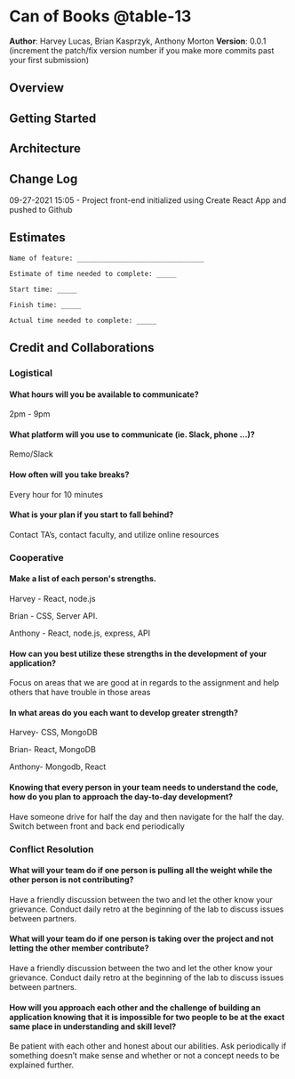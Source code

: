 # Can of Books @table-13

**Author**: Harvey Lucas, Brian Kasprzyk, Anthony Morton
**Version**: 0.0.1 (increment the patch/fix version number if you make more commits past your first submission)

## Overview
<!-- Provide a high level overview of what this application is and why you are building it, beyond the fact that it's an assignment for this class. (i.e. What's your problem domain?) -->

## Getting Started
<!-- What are the steps that a user must take in order to build this app on their own machine and get it running? -->

## Architecture
<!-- Provide a detailed description of the application design. What technologies (languages, libraries, etc) you're using, and any other relevant design information. -->

## Change Log
09-27-2021 15:05 - Project front-end initialized using Create React App and pushed to Github
<!-- Use this area to document the iterative changes made to your application as each feature is successfully implemented. Use time stamps. Here's an example:

01-01-2001 4:59pm - Application now has a fully-functional express server, with a GET route for the location resource. -->

## Estimates
<!-- See below -->
```
Name of feature: ________________________________

Estimate of time needed to complete: _____

Start time: _____

Finish time: _____

Actual time needed to complete: _____
```

## Credit and Collaborations
<!-- Give credit (and a link) to other people or resources that helped you build this application. -->

### Logistical

#### What hours will you be available to communicate?

2pm - 9pm

#### What platform will you use to communicate (ie. Slack, phone …)?

Remo/Slack

#### How often will you take breaks?

Every hour for 10 minutes

#### What is your plan if you start to fall behind?

Contact TA’s, contact faculty, and utilize online resources

### Cooperative

#### Make a list of each person's strengths.

Harvey - React, node.js

Brian - CSS, Server API.

Anthony - React, node.js, express, API

#### How can you best utilize these strengths in the development of your application?

Focus on areas that we are good at in regards to the assignment and help others that have trouble in those areas

#### In what areas do you each want to develop greater strength?

Harvey- CSS, MongoDB

Brian- React, MongoDB

Anthony- Mongodb, React

#### Knowing that every person in your team needs to understand the code, how do you plan to approach the day-to-day development?

Have someone drive for half the day and then navigate for the half the day. Switch between front and back end periodically

### Conflict Resolution

#### What will your team do if one person is pulling all the weight while the other person is not contributing?

Have a friendly discussion between the two and let the other know your grievance. Conduct daily retro at the beginning of the lab to discuss issues between partners.

#### What will your team do if one person is taking over the project and not letting the other member contribute?

Have a friendly discussion between the two and let the other know your grievance. Conduct daily retro at the beginning of the lab to discuss issues between partners.

#### How will you approach each other and the challenge of building an application knowing that it is impossible for two people to be at the exact same place in understanding and skill level?

Be patient with each other and honest about our abilities. Ask periodically if something doesn’t make sense and whether or not a concept needs to be explained further.

